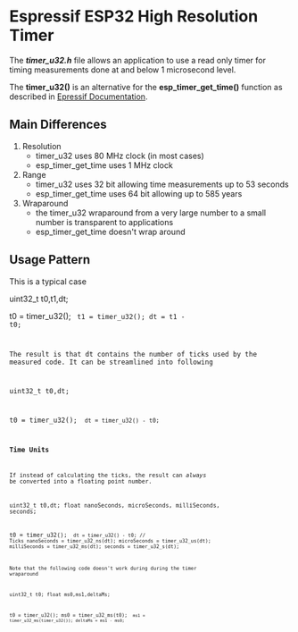 # Espressif ESP32 High Resolution Timer

The ***timer_u32.h*** file allows an application to use a read only timer for timing measurements done at and below 1 microsecond level.

The **timer_u32()** is an alternative for the **esp_timer_get_time()** function as described in [Epressif Documentation](https://docs.espressif.com/projects/esp-idf/en/latest/esp32/api-reference/system/esp_timer.html).

## Main Differences

1. Resolution
   - timer_u32 uses 80 MHz clock (in most cases)
   - esp_timer_get_time uses 1 MHz clock
1. Range
   - timer_u32 uses 32 bit allowing time measurements up to 53 seconds
   - esp_timer_get_time uses 64 bit allowing up to 585 years
1. Wraparound
   - the timer_u32 wraparound from a very large number to a small number is transparent to applications
   - esp_timer_get_time doesn't wrap around
   
## Usage Pattern

This is a typical case

   uint32_t t0,t1,dt;
   
   t0 = timer_u32();
   <code to be measured>
   t1 = timer_u32();
   dt = t1 - t0;
   
The result is that dt contains the number of ticks used by the measured code.  It can be streamlined into following

   uint32_t t0,dt;
   
   t0 = timer_u32();
   <code to be measured>
   dt = timer_u32() - t0;
   
### Time Units

If instead of calculating the ticks, the result can *always* be converted into a floating point number.

   uint32_t t0,dt;
   float nanoSeconds, microSeconds, milliSeconds, seconds;
   
   t0 = timer_u32();
   <code to be measured>
   dt = timer_u32() - t0;                    // Ticks
   nanoSeconds = timer_u32_ns(dt);
   microSeconds = timer_u32_us(dt);
   milliSeconds = timer_u32_ms(dt);
   seconds = timer_u32_s(dt);

Note that the following code doesn't work during during the timer wraparound

   uint32_t t0;
   float ms0,ms1,deltaMs;
   
   t0 = timer_u32();
   ms0 = timer_u32_ms(t0);
   <code to be measured>
   ms1 = timer_u32_ms(timer_u32());
   deltaMs = ms1 - ms0;


  
